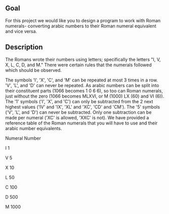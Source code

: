 ## Goal

For this project we would like you to design a program to work with Roman numerals- converting arabic numbers to their Roman numeral equivalent and vice versa.

## Description

The Romans wrote their numbers using letters; specifically the letters "I, V, X, L, C, D, and M." There were certain rules that the numerals followed which should be observed.

The symbols 'I', 'X', 'C', and 'M' can be repeated at most 3 times in a row. 'V', 'L', and 'D' can never be repeated.
As arabic numbers can be split into their constituent parts (1066 becomes 1 0 6 6), so too can Roman numerals, just without the zero (1066 becomes MLXVI, or M (1000) LX (60) and VI (6)).
The '1' symbols ('I', 'X', and 'C') can only be subtracted from the 2 next highest values ('IV' and 'IX', 'XL' and 'XC', 'CD' and 'CM'). The '5' symbols ('V', 'L', and 'D') can never be subtracted.
Only one subtraction can be made per numeral ('XC' is allowed, 'XXC' is not).
We have provided a reference table of the Roman numerals that you will have to use and their arabic number equivalents.


Numeral Number

I   1

V   5

X   10

L   50

C   100

D   500

M   1000

